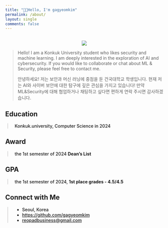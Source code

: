 ```yaml
---
title: "👋🏻Hello, I'm gagyeomkim"
permalink: /about/
layout: single
comments: false
---
```


<br>

<div style="text-align: center">
<img src="https://cdn.jsdelivr.net/gh/gagyeomkim/gagyeomkim.github.io@tree/master/images/about" style="max-width:100%; height: auto;"/>
</div>


> Hello! I am a Konkuk University student who likes security and machine learning. I am deeply interested in the exploration of AI and cybersecurity. If you would like to collaborate or chat about ML & Security, please feel free to contact me.
>
> 안녕하세요! 저는 보안과 머신 러닝에 중점을 둔 건국대학교 학생입니다. 현재 저는 AI와 사이버 보안에 대한 탐구에 깊은 관심을 가지고 있습니다! 만약 ML&Security에 대해 협업하거나 채팅하고 싶다면 편하게 연락 주시면 감사하겠습니다.

## **Education**

<div style="border-left: 2px solid rgba(199, 198, 198, 0.7); margin: 0.5em 0 0 0.5em; padding-left: 1.5em; font-weight: 500;"><p>
Konkuk.university, Computer Science in 2024</p>
</div>

## **Award**

<div style="border-left: 2px solid rgba(199, 198, 198, 0.7); margin: 0.5em 0 0 0.5em; padding-left: 1.5em; font-weight: 500;"><p>
the 1st semester of 2024 <strong>Dean’s List</strong></p>
</div>

## **GPA**

<div style="border-left: 2px solid rgba(199, 198, 198, 0.7); margin: 0.5em 0 0 0.5em; padding-left: 1.5em; font-weight: 500;"><p>
the 1st semester of 2024, <strong>1st place grades - 4.5/4.5</strong></p>
</div>

## Connect with Me

<div style="border-left: 2px solid rgba(199, 198, 198, 0.7); margin: 0.5em 0 0 0.5em; padding-left: 1.5em; font-weight: 500;">
    <ul class="author__urls social-icons">
        <li itemprop="homeLocation" itemscope itemtype="https://schema.org/Place">
          <i class="fas fa-fw fa-map-marker-alt" aria-hidden="true"></i> <span itemprop="name">  Seoul, Korea</span>
        </li>
        <li>
          <a href="https://github.com/gagyeomkim" itemprop="sameAs" rel="nofollow noopener noreferrer">
            <i class="fab fa-fw fa-github" aria-hidden="true"></i><span class="label">  https://github.com/gagyeomkim</span>
          </a>
        </li>
        <li>
          <a href="mailto:bemychoiiis@gmail.com">
            <meta itemprop="email" content="reopadbusiness@gmail.com" />
            <i class="fas fa-fw fa-envelope-square" aria-hidden="true"></i><span class="label">  reopadbusiness@gmail.com</span>
          </a>
        </li>
        <!-- <li>
          <a href="https://www.instagram.com/choiiis.dev/" itemprop="sameAs" rel="nofollow noopener noreferrer">
            <i class="fab fa-fw fa-instagram" aria-hidden="true"></i><span class="label">  https://www.instagram.com/choiiis.dev/</span>
          </a>
        </li> -->
    </ul>
  </div>

